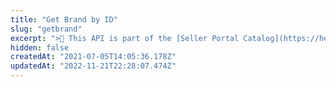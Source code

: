 ```yaml
---
title: "Get Brand by ID"
slug: "getbrand"
excerpt: ">📘 This API is part of the [Seller Portal Catalog](https://help.vtex.com/en/tutorial/how-the-seller-portal-catalog-works--7pMB6YOt6YQDQQbzFB4Pxp). This functionality is in the Beta stage and can be discontinued at any moment at VTEX's discretion. VTEX will not be responsible for any instabilities caused by its use or discontinuity. If you have any questions, please contact [our Support Center](https://support.vtex.com/hc/en-us). \r\n\r\n Retrieves general information about a brand by its ID.\r\n\r\n## Response body example\r\n\r\n```json\r\n{\r\n  \"id\": \"863\",\r\n  \"name\": \"Zwilling\",\r\n  \"isActive\": false,\r\n  \"createdAt\": \"2021-01-18T14:41:45.696488+00:00\",\r\n  \"updatedAt\": \"2021-01-18T14:41:45.696488+00:00\"\r\n}\r\n```"
hidden: false
createdAt: "2021-07-05T14:05:36.178Z"
updatedAt: "2022-11-21T22:28:07.474Z"
---
```

